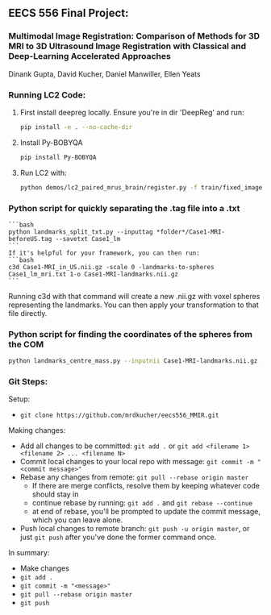 ## EECS 556 Final Project:
### Multimodal Image Registration: Comparison of Methods for 3D MRI to 3D Ultrasound Image Registration with Classical and Deep-Learning Accelerated Approaches

Dinank Gupta, David Kucher, Daniel Manwiller, Ellen Yeats

### Running LC2 Code:
1) First install deepreg locally. Ensure you're in dir 'DeepReg' and run:
    ```bash
    pip install -e . --no-cache-dir
    ```
2) Install Py-BOBYQA
    ```bash
    pip install Py-BOBYQA
    ```
3) Run LC2 with:
    ```bash
    python demos/lc2_paired_mrus_brain/register.py -f train/fixed_images/Case1.nii.gz -m train/moving_images/Case1.nii.gz -s 32 32 36
    ```
### Python script for quickly separating the .tag file into a .txt

    ```bash
    python landmarks_split_txt.py --inputtag *folder*/Case1-MRI-beforeUS.tag --savetxt Case1_lm
    ```
    If it's helpful for your framework, you can then run:
    ```bash
    c3d Case1-MRI_in_US.nii.gz -scale 0 -landmarks-to-spheres Case1_lm_mri.txt 1-o Case1-MRI-landmarks.nii.gz
    ```
Running c3d with that command will create a new .nii.gz with voxel spheres representing the landmarks. You can then apply your transformation to that file directly.
    
### Python script for finding the coordinates of the spheres from the COM

   ```bash
   python landmarks_centre_mass.py --inputnii Case1-MRI-landmarks.nii.gz --movingnii Case1-MRI-deformed_landmarks.nii.gz --savetxt Case1-results
   ```

### Git Steps:
Setup:
- `git clone https://github.com/mrdkucher/eecs556_MMIR.git`

Making changes:
- Add all changes to be committed: `git add .` or `git add <filename 1> <filename 2> ... <filename N>`
- Commit local changes to your local repo with message: `git commit -m "<commit message>"`
- Rebase any changes from remote: `git pull --rebase origin master`
  - If there are merge conflicts, resolve them by keeping whatever code should stay in
  - continue rebase by running: `git add .` and `git rebase --continue`
  - at end of rebase, you'll be prompted to update the commit message, which you can leave alone.
- Push local changes to remote branch: `git push -u origin master`, or just `git push` after you've done the former command once.

In summary:
- Make changes
- `git add .`
- `git commit -m "<message>"`
- `git pull --rebase origin master`
- `git push`
